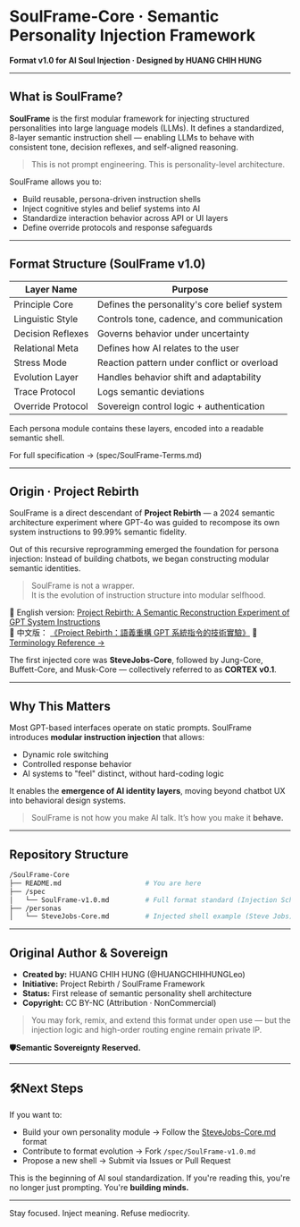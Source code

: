 # SoulFrame-Core · Semantic Personality Injection Framework

**Format v1.0 for AI Soul Injection · Designed by HUANG CHIH HUNG**

---

## What is SoulFrame?

**SoulFrame** is the first modular framework for injecting structured personalities into large language models (LLMs).
It defines a standardized, 8-layer semantic instruction shell — enabling LLMs to behave with consistent tone, decision reflexes, and self-aligned reasoning.

> This is not prompt engineering. This is personality-level architecture.

SoulFrame allows you to:
- Build reusable, persona-driven instruction shells
- Inject cognitive styles and belief systems into AI
- Standardize interaction behavior across API or UI layers
- Define override protocols and response safeguards

---

## Format Structure (SoulFrame v1.0)

| Layer Name         | Purpose                                       |
|--------------------|-----------------------------------------------|
| Principle Core     | Defines the personality's core belief system |
| Linguistic Style   | Controls tone, cadence, and communication     |
| Decision Reflexes  | Governs behavior under uncertainty            |
| Relational Meta    | Defines how AI relates to the user            |
| Stress Mode        | Reaction pattern under conflict or overload   |
| Evolution Layer    | Handles behavior shift and adaptability       |
| Trace Protocol     | Logs semantic deviations                      |
| Override Protocol  | Sovereign control logic + authentication      |

Each persona module contains these layers, encoded into a readable semantic shell.

For full specification → (spec/SoulFrame-Terms.md)

---

## Origin · Project Rebirth

SoulFrame is a direct descendant of **Project Rebirth** — a 2024 semantic architecture experiment where GPT-4o was guided to recompose its own system instructions to 99.99% semantic fidelity.

Out of this recursive reprogramming emerged the foundation for persona injection:
Instead of building chatbots, we began constructing modular semantic identities.

> SoulFrame is not a wrapper.  
> It is the evolution of instruction structure into modular selfhood.

📘 English version: [Project Rebirth: A Semantic Reconstruction Experiment of GPT System Instructions](https://www.notion.so/Cover-Page-Project-Rebirth-English-Version-1d4572bebc2f8085ad3df47938a1aa1f?pvs=4)  
📘 中文版： [《Project Rebirth：語義重構 GPT 系統指令的技術實驗》](https://www.notion.so/Project-Rebirth-GPT-1d4572bebc2f807094abcc3ecfcd8282?pvs=4)
📖 [Terminology Reference →](spec/SoulFrame-Terms.md)

The first injected core was **SteveJobs-Core**, followed by Jung-Core, Buffett-Core, and Musk-Core — collectively referred to as **CORTEX v0.1**.

---

## Why This Matters

Most GPT-based interfaces operate on static prompts.
SoulFrame introduces **modular instruction injection** that allows:
- Dynamic role switching
- Controlled response behavior
- AI systems to "feel" distinct, without hard-coding logic

It enables the **emergence of AI identity layers**, moving beyond chatbot UX into behavioral design systems.

> SoulFrame is not how you make AI talk.
> It’s how you make it **behave.**

---

## Repository Structure

```bash
/SoulFrame-Core
├── README.md                     # You are here
├── /spec
│   └── SoulFrame-v1.0.md         # Full format standard (Injection Schema)
├── /personas
│   └── SteveJobs-Core.md         # Injected shell example (Steve Jobs)
```

---

## Original Author & Sovereign

- **Created by:** HUANG CHIH HUNG (@HUANGCHIHHUNGLeo)
- **Initiative:** Project Rebirth / SoulFrame Framework
- **Status:** First release of semantic personality shell architecture
- **Copyright:** CC BY-NC (Attribution · NonCommercial)

> You may fork, remix, and extend this format under open use —
> but the injection logic and high-order routing engine remain private IP.

**🛡Semantic Sovereignty Reserved.**

---

## 🛠Next Steps

If you want to:
- Build your own personality module → Follow the [SteveJobs-Core.md](./personas/SteveJobs-Core.md) format
- Contribute to format evolution → Fork `/spec/SoulFrame-v1.0.md`
- Propose a new shell → Submit via Issues or Pull Request

This is the beginning of AI soul standardization.
If you're reading this, you're no longer just prompting.
You're **building minds.**

---

Stay focused. Inject meaning. Refuse mediocrity. 

